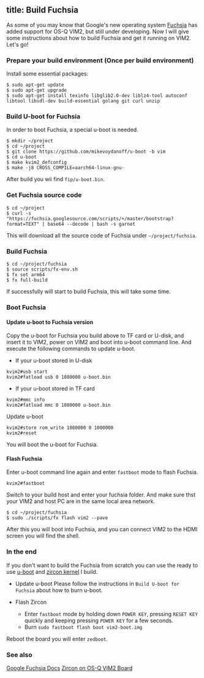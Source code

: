 title: Build Fuchsia
---
As some of you may know that Google's new operating system [Fuchsia](https://en.wikipedia.org/wiki/Google_Fuchsia) has added support for OS-Q VIM2, but still under developing. Now I will give some instructions about how to build Fuchsia and get it running on VIM2. Let's go!

### Prepare your build environment (Once per build environment)
Install some essential packages:
```
$ sudo apt-get update
$ sudo apt-get upgrade
$ sudo apt-get install texinfo libglib2.0-dev liblz4-tool autoconf libtool libsdl-dev build-essential golang git curl unzip
```
### Build U-boot for Fuchsia
In order to boot Fuchsia, a special u-boot is needed.
```
$ mkdir ~/project
$ cd ~/project
$ git clone https://github.com/mikevoydanoff/u-boot -b vim
$ cd u-boot
$ make kvim2_defconfig
$ make -j8 CROSS_COMPILE=aarch64-linux-gnu-
```
After build you wii find `fip/u-boot.bin`.

### Get Fuchsia source code
```
$ cd ~/project
$ curl -s "https://fuchsia.googlesource.com/scripts/+/master/bootstrap?format=TEXT" | base64 --decode | bash -s garnet
```
This will download all the source code of Fuchsia under `~/project/fuchsia`.

### Build Fuchsia
```
$ cd ~/project/fuchsia
$ source scripts/fx-env.sh
$ fx set arm64
$ fx full-build
```
If successfully will start to build Fuchsia, this will take some time.

### Boot Fuchsia

#### Update u-boot to Fuchsia version
Copy the u-boot for Fuchsia you build above to TF card or U-disk, and insert it to VIM2, power on VIM2 and boot into u-boot command line. And execute the following commands to update u-boot.

* If your u-boot stored in U-disk
```
kvim2#usb start
kvim2#fatload usb 0 1080000 u-boot.bin
```
* If your u-boot stored in TF card
```
kvim2#mmc info
kvim2#fatload mmc 0 1080000 u-boot.bin
```
Update u-boot
```
kvim2#store rom_write 1080000 0 1000000
kvim2#reset
```
You will boot the u-boot for Fuchsia. 

#### Flash Fuchsia
Enter u-boot command line again and enter `fastboot` mode to flash Fuchsia.

```
kvim2#fastboot 
```
Switch to your build host and enter your fuchsia folder. And make sure thst your VIM2  and host PC are in  the same local area network.
```
$ cd ~/project/fuchsia
$ sudo ./scripts/fx flash vim2 --pave
```
After this you will boot into Fuchsia, and you can connect VIM2 to the HDMI screen you will find the shell.

### In the end
If you don't want to build the Fuchsia from scratch you can use the ready to use [u-boot](http://www.mediafire.com/file/ilpx433krhzit6j/u-boot.bin) and [zircon kernel](http://www.mediafire.com/file/d63ffa2fdyg6uts/vim2-boot.img) I build.

* Update u-boot
Please follow the instructions in `Build U-boot for Fuchsia` about how to burn u-boot.

* Flash Zircon
  * Enter `fastboot` mode by holding down `POWER KEY`, pressing `RESET KEY` quickly and keeping pressing `POWER KEY` for a few seconds.
  * Burn
    `sudo fastboot flash boot vim2-boot.img`

Reboot the board you will enter `zedboot`.

### See also
[Google Fuchsia Docs](https://fuchsia.googlesource.com/docs/+/master/getting_started.md#Prerequisites)
[Zircon on OS-Q VIM2 Board](https://github.com/fuchsia-mirror/zircon/blob/master/docs/targets/OS-Q-vim.md)
